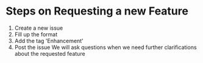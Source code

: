# Steps on Requesting a new Feature
1. Create a new issue
2. Fill up the format 
3. Add the tag 'Enhancement'
4. Post the issue
We will ask questions when we need further clarifications about the requested feature
